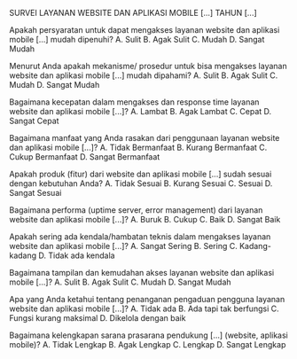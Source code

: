 SURVEI LAYANAN WEBSITE DAN APLIKASI MOBILE [...] TAHUN [...]

Apakah persyaratan untuk dapat mengakses layanan website dan aplikasi mobile [...] mudah dipenuhi?
A. Sulit
B. Agak Sulit
C. Mudah
D. Sangat Mudah

Menurut Anda apakah mekanisme/ prosedur untuk bisa mengakses layanan website dan aplikasi mobile [...] mudah dipahami?
A. Sulit
B. Agak Sulit
C. Mudah
D. Sangat Mudah

Bagaimana kecepatan dalam mengakses dan response time layanan website dan aplikasi mobile [...]?
A. Lambat
B. Agak Lambat
C. Cepat
D. Sangat Cepat

Bagaimana manfaat yang Anda rasakan dari penggunaan layanan website dan aplikasi mobile [...]?
A. Tidak Bermanfaat
B. Kurang Bermanfaat
C. Cukup Bermanfaat
D. Sangat Bermanfaat

Apakah produk (fitur) dari website dan aplikasi mobile [...] sudah sesuai dengan kebutuhan Anda?
A. Tidak Sesuai
B. Kurang Sesuai
C. Sesuai
D. Sangat Sesuai

Bagaimana performa (uptime server, error management) dari layanan website dan aplikasi mobile [...]?
A. Buruk
B. Cukup
C. Baik
D. Sangat Baik

Apakah sering ada kendala/hambatan teknis dalam mengakses layanan website dan aplikasi mobile [...]?
A. Sangat Sering
B. Sering
C. Kadang-kadang
D. Tidak ada kendala

Bagaimana tampilan dan kemudahan akses layanan website dan aplikasi mobile [...]?
A. Sulit
B. Agak Sulit
C. Mudah
D. Sangat Mudah

Apa yang Anda ketahui tentang penanganan pengaduan pengguna layanan website dan aplikasi mobile [...]?
A. Tidak ada
B. Ada tapi tak berfungsi
C. Fungsi kurang maksimal
D. Dikelola dengan baik

Bagaimana kelengkapan sarana prasarana pendukung [...] (website, aplikasi mobile)?
A. Tidak Lengkap
B. Agak Lengkap
C. Lengkap
D. Sangat Lengkap

